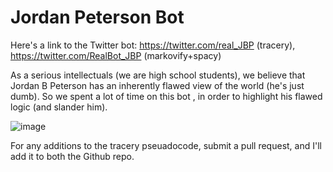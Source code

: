 # Jordan Peterson Bot

Here's a link to the Twitter bot: https://twitter.com/real_JBP (tracery), https://twitter.com/RealBot_JBP (markovify+spacy)

As a serious intellectuals (we are high school students), we believe that Jordan B Peterson has an inherently flawed view of the world (he's just dumb). So we spent a lot of time on this bot , in order to highlight his flawed logic (and slander him). 

![image](https://user-images.githubusercontent.com/70523246/182074484-123c9764-89a0-4a51-8d60-5c9c92cb37af.png)


For any additions to the tracery pseuadocode, submit a pull request, and I'll add it to both the Github repo.
